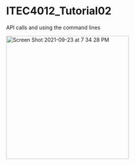 # ITEC4012_Tutorial02

API calls and using the command lines

<img width="331" alt="Screen Shot 2021-09-23 at 7 34 28 PM" src="https://user-images.githubusercontent.com/60266939/134597221-71cf8cd9-7363-4f5e-8eb5-e038a3dc1b92.png">

